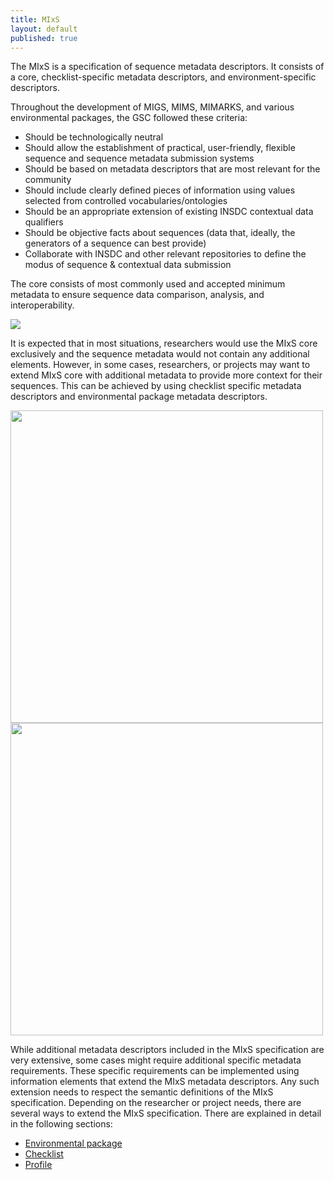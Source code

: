 ```yaml
---
title: MIxS
layout: default
published: true
---
```


The MIxS is a specification of sequence metadata descriptors. It consists of a core, checklist-specific metadata descriptors, and environment-specific descriptors.

Throughout the development of MIGS, MIMS, MIMARKS, and various environmental packages, the GSC followed these criteria:
* Should be technologically neutral
* Should allow the establishment of practical, user-friendly, flexible sequence and sequence metadata submission systems
* Should be based on metadata descriptors that are most relevant for the community
* Should include clearly defined pieces of information using values selected from controlled vocabularies/ontologies
* Should be an appropriate extension of existing INSDC contextual data qualifiers 
* Should be objective facts about sequences (data that, ideally, the generators of a sequence can best provide)
* Collaborate with INSDC and other relevant repositories to define the modus of sequence & contextual data submission

The core consists of most commonly used and accepted minimum metadata to ensure sequence data comparison, analysis, and interoperability.

<img src="http://gensc.org/files/2015/07/Slide1.jpg"/>

It is expected that in most situations, researchers would use the MIxS core exclusively and the sequence metadata would not contain any additional elements. However, in some cases, researchers, or projects may want to extend MIxS core with additional metadata to provide more context for their sequences. This can be achieved by using checklist specific metadata descriptors and environmental package metadata descriptors. 

<img src="http://gensc.org/files/2015/07/migs.jpg" width=500/>
<img src="http://gensc.org/files/2015/07/mims.jpg" width=500/>

While additional metadata descriptors included in the MIxS specification are very extensive, some cases might require additional specific metadata requirements. These specific requirements can be implemented using information elements that extend the MIxS metadata descriptors. Any such extension needs to respect the semantic definitions of the MIxS specification. 
Depending on the researcher or project needs, there are several ways to extend the MIxS specification. There are explained in detail in the following sections:
* [Environmental package](https://github.com/GenomicsStandardsConsortium/MIxS/wiki/env_package)
* [Checklist](https://github.com/GenomicsStandardsConsortium/MIxS/wiki/env_package)
* [Profile](https://github.com/GenomicsStandardsConsortium/MIxS/wiki/env_package)
